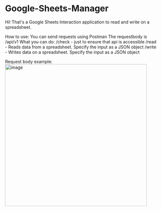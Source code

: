 # Google-Sheets-Manager

Hi! That's a Google Sheets Interaction application to read and write on a spreadsheet.

How to use:
	You can send requests using Postman
	The requestbody is /api/v1
	What you can do:
		/check - just to ensure that api is accessible
		/read - Reads data from a spreadsheet. Specify the input as a JSON object
		/write -  Writes data on a spreadsheet. Specify the input as a JSON object

Request body example:
	<img width="466" alt="image" src="https://user-images.githubusercontent.com/107211325/228043199-40188044-8ca6-41b9-8905-0b8bd4e2165a.png">


